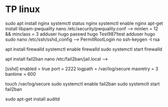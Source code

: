 # TP linux 


sudo apt install nginx
systemctl status nginx
systemctl enable nginx
apt-get install libpam-pwquality
nano /etc/security/pwquality.conf --> minlen = 12 && minclass = 3
adduser hugo
passwd hugo       Test987!test
adduser hugo sudo
nano /etc/ssh/sshd_config --> PermitRootLogin no
ssh-keygen -t rsa

apt install firewalld
systemctl enable firewalld
sudo systemctl start firewalld

apt install fail2ban
nano /etc/fail2ban/jail.local --> 

[sshd]
enabled = true
port = 2222
logpath = /var/log/secure
maxretry = 3
bantime = 600

touch /var/log/secure
sudo systemctl enable fail2ban
sudo systemctl start fail2ban

sudo apt-get install auditd